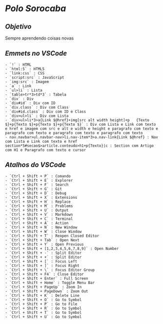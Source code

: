 # ***Polo Sorocaba***

## ***Objetivo***
 Sempre aprendendo coisas novas

## ***Emmets no VSCode***
    - `!` : HTML
    - `html:5` : HTML5
    - `link:css` : CSS
    - `script:src` : JavaScript
    - `img:src` : Imagem
    - `a` : Link
    - `ul>li` : Lista
    - `table>tr*3>td*3` : Tabela
    - `div` : Div
    - `div#id` : Div com ID
    - `div.class` : Div com Class
    - `div#id.class` : Div com ID e Class
    - `div>ul>li` : Div com Lista
    - `div>ul>li*3>a{Link $@href}+img[src alt width height]+p   {Texto $}+p{Texto $}+p{Texto $}+p{Texto $}` : Div com Lista e Link com texto e href e imagem com src e alt e width e height e paragrafo com texto e paragrafo com texto e paragrafo com texto e paragrafo com texto
    - nav.navbar>ul.navbar-nav>li.nav-item*3>a.nav-link{Link $@href} : Nav com Lista e Link com texto e href
    section*5#secao$>article.conteudo>h1+p{Texto}|c : Section com Artigo com H1 e Paragrafo com texto e cursor



 ## ***Atalhos do VSCode***
    - `Ctrl + Shift + P` : Comando
    - `Ctrl + Shift + E` : Explorer
    - `Ctrl + Shift + F` : Search
    - `Ctrl + Shift + G` : Git
    - `Ctrl + Shift + D` : Debug
    - `Ctrl + Shift + X` : Extensions
    - `Ctrl + Shift + H` : Replace
    - `Ctrl + Shift + M` : Problems
    - `Ctrl + Shift + U` : Output
    - `Ctrl + Shift + V` : Markdown
    - `Ctrl + Shift + C` : Terminal
    - `Ctrl + Shift + A` : Action
    - `Ctrl + Shift + N` : New Window
    - `Ctrl + Shift + W` : Close Window
    - `Ctrl + Shift + T` : Reopen Closed Editor
    - `Ctrl + Shift + Tab` : Open Next
    - `Ctrl + Shift + Y` : Open Previous
    - `Ctrl + Shift + [1,2,3,4,5,6,7,8,9]` : Open Number
    - `Ctrl + Shift + -` : Split Editor
    - `Ctrl + Shift + +` : Split Editor
    - `Ctrl + Shift + [` : Focus Left
    - `Ctrl + Shift + ]` : Focus Right
    - `Ctrl + Shift + \` : Focus Editor Group
    - `Ctrl + Shift + F4` : Close Editor
    - `Ctrl + Shift + Enter` : Full Screen
    - `Ctrl + Shift + Home` : Toggle Menu Bar
    - `Ctrl + Shift + PageUp` : Zoom In
    - `Ctrl + Shift + PageDown` : Zoom Out
    - `Ctrl + Shift + K` : Delete Line
    - `Ctrl + Shift + O` : Go to Symbol
    - `Ctrl + Shift + P` : Go to File
    - `Ctrl + Shift + R` : Go to Symbol
    - `Ctrl + Shift + T` : Go to Symbol
    - `Ctrl + Shift + U` : Go to Symbol
